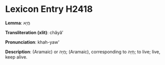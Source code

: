 # Lexicon Entry H2418

**Lemma**: חֲיָא

**Transliteration (xlit)**: chăyâʼ

**Pronunciation**: khah-yaw'

**Description**:
(Aramaic) or חֲיָה; (Aramaic), corresponding to חָיָה; to live; live, keep alive.

